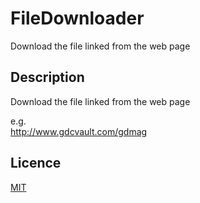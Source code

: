 # FileDownloader
Download the file linked from the web page

## Description
Download the file linked from the web page<br>

e.g.<br>
http://www.gdcvault.com/gdmag<br>


## Licence

[MIT](https://github.com/mawasi/Slideshow/blob/master/LICENSE)
